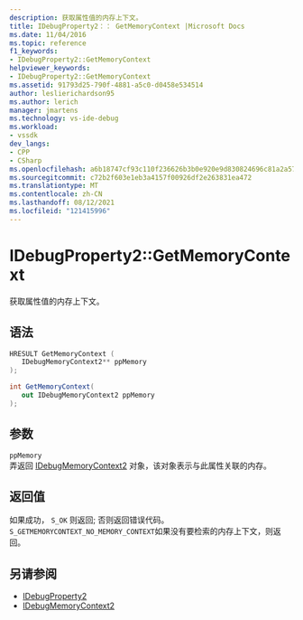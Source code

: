 ```yaml
---
description: 获取属性值的内存上下文。
title: IDebugProperty2：： GetMemoryContext |Microsoft Docs
ms.date: 11/04/2016
ms.topic: reference
f1_keywords:
- IDebugProperty2::GetMemoryContext
helpviewer_keywords:
- IDebugProperty2::GetMemoryContext
ms.assetid: 91793d25-790f-4881-a5c0-d0458e534514
author: leslierichardson95
ms.author: lerich
manager: jmartens
ms.technology: vs-ide-debug
ms.workload:
- vssdk
dev_langs:
- CPP
- CSharp
ms.openlocfilehash: a6b18747cf93c110f236626b3b0e920e9d830824696c81a2a573b61452edc854
ms.sourcegitcommit: c72b2f603e1eb3a4157f00926df2e263831ea472
ms.translationtype: MT
ms.contentlocale: zh-CN
ms.lasthandoff: 08/12/2021
ms.locfileid: "121415996"
---
```

# <a name="idebugproperty2getmemorycontext"></a>IDebugProperty2::GetMemoryContext
获取属性值的内存上下文。

## <a name="syntax"></a>语法

```cpp
HRESULT GetMemoryContext ( 
   IDebugMemoryContext2** ppMemory
);
```

```csharp
int GetMemoryContext(
   out IDebugMemoryContext2 ppMemory
);
```

## <a name="parameters"></a>参数
`ppMemory`\
弄返回 [IDebugMemoryContext2](../../../extensibility/debugger/reference/idebugmemorycontext2.md) 对象，该对象表示与此属性关联的内存。

## <a name="return-value"></a>返回值
 如果成功， `S_OK` 则返回; 否则返回错误代码。 `S_GETMEMORYCONTEXT_NO_MEMORY_CONTEXT`如果没有要检索的内存上下文，则返回。

## <a name="see-also"></a>另请参阅
- [IDebugProperty2](../../../extensibility/debugger/reference/idebugproperty2.md)
- [IDebugMemoryContext2](../../../extensibility/debugger/reference/idebugmemorycontext2.md)
